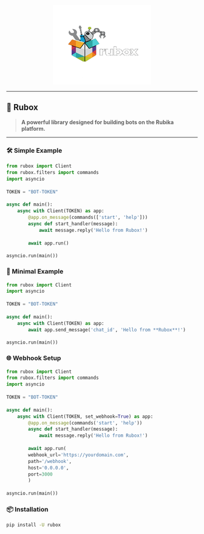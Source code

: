 <p align="center">
  <a href="github.com/belectron13/rubox">
    <img src="https://raw.githubusercontent.com/BELECTRON13/rubox/refs/heads/main/HoshaAI-1%20(1).png" width=260 height=210 alt="Rubox" />
  </a>
</p>

---

## 🔧 Rubox
> **A powerful library designed for building bots on the Rubika platform.**

---

### 🛠 Simple Example
```python
from rubox import Client
from rubox.filters import commands
import asyncio

TOKEN = "BOT-TOKEN"

async def main():
	async with Client(TOKEN) as app:
		@app.on_message(commands(['start', 'help']))
		async def start_handler(message):
			await message.reply('Hello from Rubox!')
			
		await app.run()
		
asyncio.run(main())		
```

### 👾 Minimal Example
```python
from rubox import Client
import asyncio

TOKEN = "BOT-TOKEN"

async def main():
	async with Client(TOKEN) as app:
		await app.send_message('chat_id', 'Hello from **Rubox**!')
		
asyncio.run(main())
```

### 🌐 Webhook Setup
```python
from rubox import Client
from rubox.filters import commands
import asyncio

TOKEN = "BOT-TOKEN"

async def main():
	async with Client(TOKEN, set_webhook=True) as app:
		@app.on_message(commands('start', 'help'))
		async def start_handler(message):
			await message.reply('Hello from Rubox!')
			
		await app.run(
		webhook_url='https://yourdomain.com',
    	path='/webhook',
    	host='0.0.0.0',
    	port=3000
		)
		
asyncio.run(main())
```

###  📦 Installation
```bash
pip install -U rubox
```










